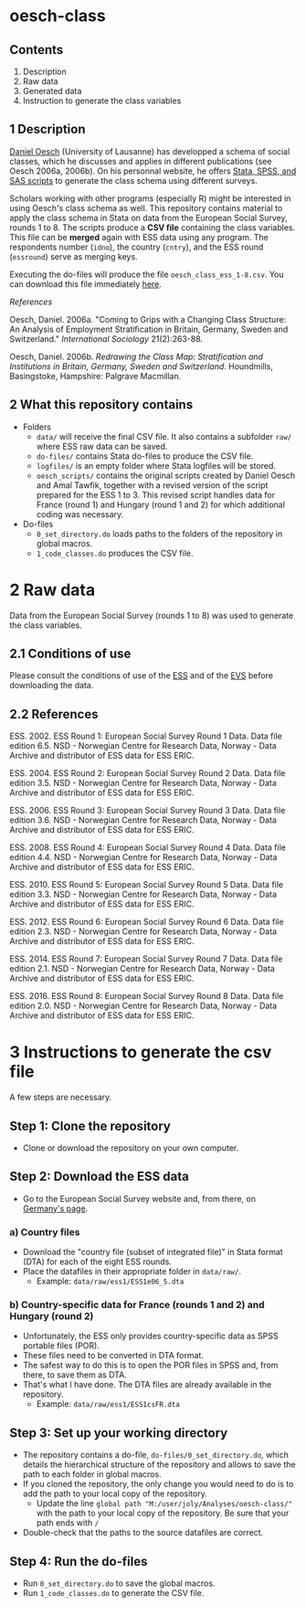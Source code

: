 # oesch-class

## Contents
1. Description
2. Raw data
3. Generated data
4. Instruction to generate the class variables

## 1  Description
[Daniel Oesch](http://people.unil.ch/danieloesch/) (University of Lausanne) has developped a schema of social classes, which he discusses and applies in different publications (see Oesch 2006a, 2006b). On his personnal website, he offers [Stata, SPSS, and SAS scripts](http://people.unil.ch/danieloesch/scripts/) to generate the class schema using different surveys.

Scholars working with other programs (especially R) might be interested in using Oesch's class schema as well. This repository contains material to apply the class schema in Stata on data from the European Social Survey, rounds 1 to 8. The scripts produce a **CSV file** containing the class variables. This file can be **merged** again with ESS data using any program. The respondents number (`idno`), the country (`cntry`), and the ESS round (`essround`) serve as merging keys. 

Executing the do-files will produce the file `oesch_class_ess_1-8.csv`. You can download this file immediately [here](https://raw.githubusercontent.com/jolyphil/oesch-class/master/data/oesch_class_ess_1-8.csv).

_References_

Oesch, Daniel. 2006a. "Coming to Grips with a Changing Class Structure: An Analysis of Employment Stratification in Britain, Germany, Sweden and Switzerland." _International Sociology_ 21(2):263-88.

Oesch, Daniel. 2006b. _Redrawing the Class Map: Stratification and Institutions in Britain, Germany, Sweden and Switzerland_. Houndmills, Basingstoke, Hampshire: Palgrave Macmillan.


## 2 What this repository contains

* Folders
  * `data/` will receive the final CSV file. It also contains a subfolder `raw/` where ESS raw data can be saved.
  * `do-files/` contains Stata do-files to produce the CSV file.
  * `logfiles/` is an empty folder where Stata logfiles will be stored.
  * `oesch_scripts/` contains the original scripts created by Daniel Oesch and Amal Tawfik, together with a revised version of the script prepared for the ESS 1 to 3. This revised script handles data for France (round 1) and Hungary (round 1 and 2) for which additional coding was necessary.
* Do-files
  * `0_set_directory.do` loads paths to the folders of the repository in global macros.
  * `1_code_classes.do` produces the CSV file.

# 2 Raw data
Data from the European Social Survey (rounds 1 to 8) was used to generate the class variables.

## 2.1 Conditions of use

Please consult the conditions of use of the [ESS]( http://www.europeansocialsurvey.org/data/conditions_of_use.html) and of the [EVS]( https://www.gesis.org/en/services/data-analysis/international-survey-programs/european-values-study/data-access/) before downloading the data. 

## 2.2 References

ESS. 2002. ESS Round 1: European Social Survey Round 1 Data. Data file edition 6.5. NSD - Norwegian Centre for Research Data, Norway - Data Archive and distributor of ESS data for ESS ERIC.

ESS. 2004. ESS Round 2: European Social Survey Round 2 Data. Data file edition 3.5. NSD - Norwegian Centre for Research Data, Norway - Data Archive and distributor of ESS data for ESS ERIC.

ESS. 2006. ESS Round 3: European Social Survey Round 3 Data. Data file edition 3.6. NSD - Norwegian Centre for Research Data, Norway - Data Archive and distributor of ESS data for ESS ERIC.

ESS. 2008. ESS Round 4: European Social Survey Round 4 Data. Data file edition 4.4. NSD - Norwegian Centre for Research Data, Norway - Data Archive and distributor of ESS data for ESS ERIC.

ESS. 2010. ESS Round 5: European Social Survey Round 5 Data. Data file edition 3.3. NSD - Norwegian Centre for Research Data, Norway - Data Archive and distributor of ESS data for ESS ERIC.

ESS. 2012. ESS Round 6: European Social Survey Round 6 Data. Data file edition 2.3. NSD - Norwegian Centre for Research Data, Norway - Data Archive and distributor of ESS data for ESS ERIC.

ESS. 2014. ESS Round 7: European Social Survey Round 7 Data. Data file edition 2.1. NSD - Norwegian Centre for Research Data, Norway - Data Archive and distributor of ESS data for ESS ERIC.

ESS. 2016. ESS Round 8: European Social Survey Round 8 Data. Data file edition 2.0. NSD - Norwegian Centre for Research Data, Norway - Data Archive and distributor of ESS data for ESS ERIC.


# 3 Instructions to generate the csv file
A few steps are necessary.

## Step 1: Clone the repository

* Clone or download the repository on your own computer. 

## Step 2: Download the ESS data

* Go to the European Social Survey website and, from there, on [Germany's page]( http://www.europeansocialsurvey.org/data/country.html?c=germany).

### a) Country files

* Download the "country file (subset of integrated file)" in Stata format (DTA) for each of the eight ESS rounds. 
* Place the datafiles in their appropriate folder in `data/raw/`.
  * Example: `data/raw/ess1/ESS1e06_5.dta`

### b) Country-specific data for France (rounds 1 and 2) and Hungary (round 2)

* Unfortunately, the ESS only provides country-specific data as SPSS portable files (POR).
* These files need to be converted in DTA format.
* The safest way to do this is to open the POR files in SPSS and, from there, to save them as DTA. 
* That's what I have done. The DTA files are already available in the repository.
  * Example: `data/raw/ess1/ESS1csFR.dta`

## Step 3: Set up your working directory

* The repository contains a do-file, `do-files/0_set_directory.do`, which details the hierarchical structure of the repository and allows to save the path to each folder in global macros. 
* If you cloned the repository, the only change you would need to do is to add the path to your local copy of the repository.
  * Update the line `global path "M:/user/joly/Analyses/oesch-class/"` with the path to your local copy of the repository. Be sure that your path ends with `/`
* Double-check that the paths to the source datafiles are correct.

## Step 4: Run the do-files

* Run `0_set_directory.do` to save the global macros. 
* Run `1_code_classes.do` to generate the CSV file. 
